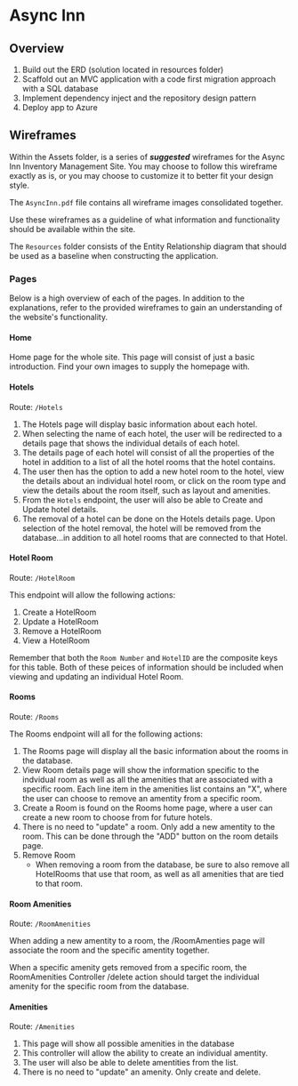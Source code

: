 # Async Inn 


## Overview
1. Build out the ERD (solution located in resources folder)
2. Scaffold out an MVC application with a code first migration approach with a SQL database
3. Implement dependency inject and the repository design pattern
4. Deploy app to Azure


## Wireframes

Within the Assets folder, is a series of ***suggested*** wireframes for the Async Inn Inventory Management Site. You may choose to follow this wireframe exactly as is, or you may choose to customize it to better fit your design style. 

The `AsyncInn.pdf` file contains all wireframe images consolidated together.

Use these wireframes as a guideline of what information and functionality should be available within the site. 

The `Resources` folder consists of the Entity Relationship diagram that should be used as a baseline when constructing the application. 

### Pages
Below is a high overview of each of the pages. In addition to the explanations, refer to the provided wireframes to gain an understanding of the website's functionality.

#### Home

Home page for the whole site. This page will consist of just a basic introduction. Find your own images to supply the homepage with. 

#### Hotels

Route: `/Hotels`

1. The Hotels page will display basic information about each hotel. 
2. When selecting the name of each hotel, the user will be redirected to a details page that shows the individual details of each hotel. 
3. The details page of each hotel will consist of all the properties of the hotel in addition to a list of all the hotel rooms that the hotel contains. 
4. The user then has the option to add a new hotel room to the hotel, view the details about an individual hotel room, or click on the room type and view the details about the room itself, such as layout and amenities. 
5. From the `Hotels` endpoint, the user will also be able to Create and Update hotel details. 
6. The removal of a hotel can be done on the Hotels details page. Upon selection of the hotel removal, the hotel will be removed from the database...in addition to all hotel rooms that are connected to that Hotel.

#### Hotel Room

Route: `/HotelRoom`

This endpoint will allow the following actions: 
1. Create a HotelRoom
2. Update a HotelRoom
3. Remove a HotelRoom
4. View a HotelRoom

Remember that both the `Room Number` and `HotelID` are the composite keys for this table. Both of these peices of information should be included when viewing and updating an individual Hotel Room.

#### Rooms

Route: `/Rooms`

The Rooms endpoint will all for the following actions:

1. The Rooms page will display all the basic information about the rooms in the database.
2. View Room details page will show the information specific to the indvidual room as well as all the amenities that are associated with a specific room. Each line item in the amenities list contains an "X", where the user can choose to remove an amentity from a specific room.
2. Create a Room is found on the Rooms home page, where a user can create a new room to choose from for future hotels.
3. There is no need to "update" a room. Only add a new amentity to the room. This can be done through the "ADD" button on the room details page. 
4. Remove Room
   - When removing a room from the database, be sure to also remove all HotelRooms that use that room, as well as all amenities that are tied to that room. 

#### Room Amenities

Route: `/RoomAmenities`

When adding a new amentity to a room, the /RoomAmenties page will associate the room and the specific amentity together. 

When a specific amenity gets removed from a specific room, the RoomAmenities Controller /delete action should target the individual amenity for the specific room from the database. 

#### Amenities 

Route: `/Amenities`

1. This page will show all possible amenities in the database
2. This controller will allow the ability to create an individual amentity. 
3. The user will also be able to delete amentities from the list. 
4. There is no need to "update" an amenity. Only create and delete. 